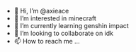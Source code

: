 - 👋 Hi, I’m @axieace
- 👀 I’m interested in minecraft
- 🌱 I’m currently learning genshin impact
- 💞️ I’m looking to collaborate on idk
- 📫 How to reach me ...

<!---
axieace/axieace is a ✨ special ✨ repository because its `README.md` (this file) appears on your GitHub profile.
You can click the Preview link to take a look at your changes.
--->

